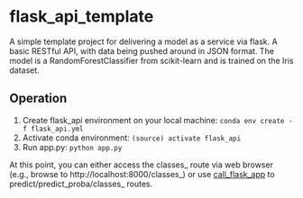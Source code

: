# flask_api_template

A simple template project for delivering a model as a service via flask. A basic RESTful API, with data being pushed around in JSON format. The model is a RandomForestClassifier from scikit-learn and is trained on the Iris dataset.

## Operation

1. Create flask_api environment on your local machine: `conda env create -f flask_api.yml`
2. Activate conda environment: `(source) activate flask_api`
3. Run app.py: `python app.py`

At this point, you can either access the classes_ route via web browser (e.g., browse to http://localhost:8000/classes_) or use [call_flask_app](https://github.com/pilotneko/flask_api_template/blob/master/call_flask_app.ipynb) to predict/predict_proba/classes_ routes.
